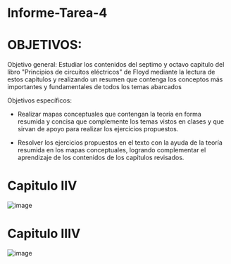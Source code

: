 # Informe-Tarea-4
# OBJETIVOS:

Objetivo general: Estudiar los contenidos del septimo y octavo capitulo del libro "Principios de circuitos eléctricos" de Floyd mediante la lectura de estos capitulos y realizando un resumen que contenga los conceptos más importantes y fundamentales de todos los temas abarcados

Objetivos específicos:

* Realizar mapas conceptuales que contengan la teoría en forma resumida y concisa que complemente los temas vistos en clases y que sirvan de apoyo para realizar los ejercicios propuestos.

* Resolver los ejercicios propuestos en el texto con la ayuda de la teoría resumida en los mapas conceptuales, logrando complementar el aprendizaje de los contenidos de los capítulos revisados.

# Capitulo IIV

![image](https://user-images.githubusercontent.com/105675868/176587080-45f2f59c-d706-4d55-9154-a0056a81b72a.png)

# Capitulo IIIV

![image](https://user-images.githubusercontent.com/105675868/176587124-bb6c2894-af6c-4d63-ab74-42d527bb8524.png)

